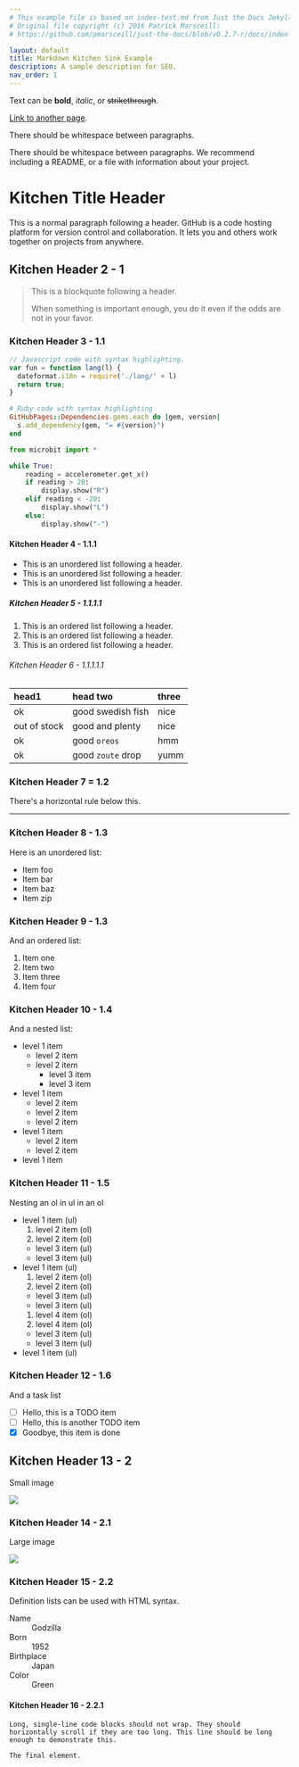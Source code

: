 ```yaml
---
# This example file is based on index-test.md from Just the Docs Jekyll Theme.
# Original file copyright (c) 2016 Patrick Marsceill:
# https://github.com/pmarsceill/just-the-docs/blob/v0.2.7-r/docs/index-test.md

layout: default
title: Markdown Kitchen Sink Example
description: A sample description for SEO.
nav_order: 1
---
```


Text can be **bold**, _italic_, or ~~strikethrough~~.

[Link to another page](another-page).

There should be whitespace between paragraphs.

There should be whitespace between paragraphs. We recommend including a README, or a file with information about your project.

# Kitchen Title Header

This is a normal paragraph following a header. GitHub is a code hosting platform for version control and collaboration. It lets you and others work together on projects from anywhere.

## Kitchen Header 2 - 1

> This is a blockquote following a header.
>
> When something is important enough, you do it even if the odds are not in your favor.

### Kitchen Header 3 - 1.1

```js
// Javascript code with syntax highlighting.
var fun = function lang(l) {
  dateformat.i18n = require('./lang/' + l)
  return true;
}
```

```ruby
# Ruby code with syntax highlighting
GitHubPages::Dependencies.gems.each do |gem, version|
  s.add_dependency(gem, "= #{version}")
end
```

```python
from microbit import *

while True:
    reading = accelerometer.get_x()
    if reading > 20:
        display.show("R")
    elif reading < -20:
        display.show("L")
    else:
        display.show("-")
```

#### Kitchen Header 4 - 1.1.1

*   This is an unordered list following a header.
*   This is an unordered list following a header.
*   This is an unordered list following a header.

##### Kitchen Header 5 - 1.1.1.1

1.  This is an ordered list following a header.
2.  This is an ordered list following a header.
3.  This is an ordered list following a header.

###### Kitchen Header 6 - 1.1.1.1.1

| head1        | head two          | three |
|:-------------|:------------------|:------|
| ok           | good swedish fish | nice  |
| out of stock | good and plenty   | nice  |
| ok           | good `oreos`      | hmm   |
| ok           | good `zoute` drop | yumm  |

### Kitchen Header 7 = 1.2

There's a horizontal rule below this.

* * *

### Kitchen Header 8 - 1.3

Here is an unordered list:

*   Item foo
*   Item bar
*   Item baz
*   Item zip

### Kitchen Header 9 - 1.3

And an ordered list:

1.  Item one
1.  Item two
1.  Item three
1.  Item four

### Kitchen Header 10 - 1.4

And a nested list:

- level 1 item
  - level 2 item
  - level 2 item
    - level 3 item
    - level 3 item
- level 1 item
  - level 2 item
  - level 2 item
  - level 2 item
- level 1 item
  - level 2 item
  - level 2 item
- level 1 item

### Kitchen Header 11 - 1.5

Nesting an ol in ul in an ol

- level 1 item (ul)
  1. level 2 item (ol)
  1. level 2 item (ol)
    - level 3 item (ul)
    - level 3 item (ul)
- level 1 item (ul)
  1. level 2 item (ol)
  1. level 2 item (ol)
    - level 3 item (ul)
    - level 3 item (ul)
  1. level 4 item (ol)
  1. level 4 item (ol)
    - level 3 item (ul)
    - level 3 item (ul)
- level 1 item (ul)

### Kitchen Header 12 - 1.6

And a task list

- [ ] Hello, this is a TODO item
- [ ] Hello, this is another TODO item
- [x] Goodbye, this item is done

## Kitchen Header 13 - 2

Small image

![](https://github.blog/wp-content/uploads/2019/01/Company@2x-2.png)

### Kitchen Header 14 - 2.1

Large image

![](https://guides.github.com/activities/hello-world/branching.png)

### Kitchen Header 15 - 2.2

Definition lists can be used with HTML syntax.

<dl>
<dt>Name</dt>
<dd>Godzilla</dd>
<dt>Born</dt>
<dd>1952</dd>
<dt>Birthplace</dt>
<dd>Japan</dd>
<dt>Color</dt>
<dd>Green</dd>
</dl>

#### Kitchen Header 16 - 2.2.1

```
Long, single-line code blocks should not wrap. They should horizontally scroll if they are too long. This line should be long enough to demonstrate this.
```

```
The final element.
```
